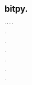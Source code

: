 # bitpy.
.
.
.
.












.






















































.
























.



























.

















































































.































































.






























